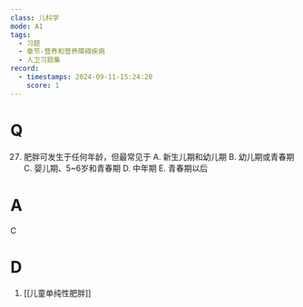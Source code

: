 ```yaml
---
class: 儿科学
mode: A1
tags:
  - 习题
  - 章节-营养和营养障碍疾病
  - 人卫习题集
record:
  - timestamps: 2024-09-11-15:24:20
    score: 1
---
```


# Q

27. 肥胖可发生于任何年龄，但最常见于
A. 新生儿期和幼儿期
B. 幼儿期或青春期
C. 婴儿期、5~6岁和青春期
D. 中年期
E. 青春期以后
# A
C
# D
1. [[儿童单纯性肥胖]]